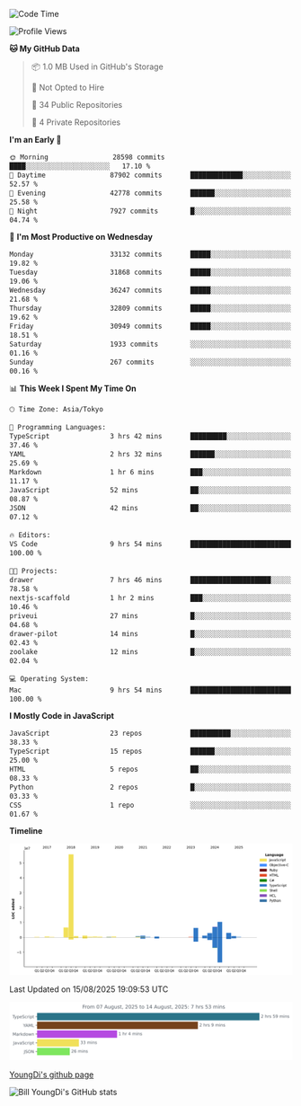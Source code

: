 <!--START_SECTION:waka-->
![Code Time](http://img.shields.io/badge/Code%20Time-1%2C379%20hrs%2012%20mins-blue)

![Profile Views](http://img.shields.io/badge/Profile%20Views-0-blue)

**🐱 My GitHub Data** 

> 📦 1.0 MB Used in GitHub's Storage 
 > 
> 🚫 Not Opted to Hire
 > 
> 📜 34 Public Repositories 
 > 
> 🔑 4 Private Repositories 
 > 
**I'm an Early 🐤** 

```text
🌞 Morning                28598 commits       ████░░░░░░░░░░░░░░░░░░░░░   17.10 % 
🌆 Daytime                87902 commits       █████████████░░░░░░░░░░░░   52.57 % 
🌃 Evening                42778 commits       ██████░░░░░░░░░░░░░░░░░░░   25.58 % 
🌙 Night                  7927 commits        █░░░░░░░░░░░░░░░░░░░░░░░░   04.74 % 
```
📅 **I'm Most Productive on Wednesday** 

```text
Monday                   33132 commits       █████░░░░░░░░░░░░░░░░░░░░   19.82 % 
Tuesday                  31868 commits       █████░░░░░░░░░░░░░░░░░░░░   19.06 % 
Wednesday                36247 commits       █████░░░░░░░░░░░░░░░░░░░░   21.68 % 
Thursday                 32809 commits       █████░░░░░░░░░░░░░░░░░░░░   19.62 % 
Friday                   30949 commits       █████░░░░░░░░░░░░░░░░░░░░   18.51 % 
Saturday                 1933 commits        ░░░░░░░░░░░░░░░░░░░░░░░░░   01.16 % 
Sunday                   267 commits         ░░░░░░░░░░░░░░░░░░░░░░░░░   00.16 % 
```


📊 **This Week I Spent My Time On** 

```text
🕑︎ Time Zone: Asia/Tokyo

💬 Programming Languages: 
TypeScript               3 hrs 42 mins       █████████░░░░░░░░░░░░░░░░   37.46 % 
YAML                     2 hrs 32 mins       ██████░░░░░░░░░░░░░░░░░░░   25.69 % 
Markdown                 1 hr 6 mins         ███░░░░░░░░░░░░░░░░░░░░░░   11.17 % 
JavaScript               52 mins             ██░░░░░░░░░░░░░░░░░░░░░░░   08.87 % 
JSON                     42 mins             ██░░░░░░░░░░░░░░░░░░░░░░░   07.12 % 

🔥 Editors: 
VS Code                  9 hrs 54 mins       █████████████████████████   100.00 % 

🐱‍💻 Projects: 
drawer                   7 hrs 46 mins       ████████████████████░░░░░   78.58 % 
nextjs-scaffold          1 hr 2 mins         ███░░░░░░░░░░░░░░░░░░░░░░   10.46 % 
priveui                  27 mins             █░░░░░░░░░░░░░░░░░░░░░░░░   04.68 % 
drawer-pilot             14 mins             █░░░░░░░░░░░░░░░░░░░░░░░░   02.43 % 
zoolake                  12 mins             █░░░░░░░░░░░░░░░░░░░░░░░░   02.04 % 

💻 Operating System: 
Mac                      9 hrs 54 mins       █████████████████████████   100.00 % 
```

**I Mostly Code in JavaScript** 

```text
JavaScript               23 repos            ██████████░░░░░░░░░░░░░░░   38.33 % 
TypeScript               15 repos            ██████░░░░░░░░░░░░░░░░░░░   25.00 % 
HTML                     5 repos             ██░░░░░░░░░░░░░░░░░░░░░░░   08.33 % 
Python                   2 repos             █░░░░░░░░░░░░░░░░░░░░░░░░   03.33 % 
CSS                      1 repo              ░░░░░░░░░░░░░░░░░░░░░░░░░   01.67 % 
```



**Timeline**

![Lines of Code chart](https://raw.githubusercontent.com/Youngdi/Youngdi/master/assets/bar_graph.png)


 Last Updated on 15/08/2025 19:09:53 UTC
<!--END_SECTION:waka-->

![wakatime](./images/stat.svg)

[YoungDi's github page](https://youngdi.github.io)

![Bill YoungDi's GitHub stats](https://github-readme-stats.vercel.app/api?username=youngdi&count_private=true&show_icons=true)
